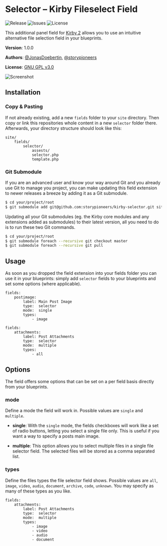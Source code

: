 # Selector – Kirby Fileselect Field

![Release](https://img.shields.io/github/release/storypioneers/kirby-selector.svg)  ![Issues](https://img.shields.io/github/issues/storypioneers/kirby-selector.svg) ![License](https://img.shields.io/badge/license-GPLv3-blue.svg)

This additional panel field for [Kirby 2](http://getkirby.com) allows you to use an intuitive alternative file selection field in your blueprints.

**Version**: 1.0.0

**Authors**: [@JonasDoebertin](https://github.com/JonasDoebertin/), [@storypioneers](https://github.com/storypioneers)

**License**: [GNU GPL v3.0](http://opensource.org/licenses/GPL-3.0)

![Screenshot](https://raw.githubusercontent.com/storypioneers/kirby-selector/master/screenshot.jpg)

## Installation

### Copy & Pasting

If not already existing, add a new `fields` folder to your `site` directory. Then copy or link this repositories whole content in a new `selector` folder there. Afterwards, your directory structure should look like this:

```
site/
	fields/
		selector/
			assests/
			selector.php
			template.php
```

### Git Submodule

If you are an advanced user and know your way around Git and you already use Git to manage you project, you can make updating this field extension to newer releases a breeze by adding it as a Git submodule.

```bash
$ cd your/project/root
$ git submodule add git@github.com:storypioneers/kirby-selector.git site/fields/selector
```

Updating all your Git submodules (eg. the Kirby core modules and any extensions added as submodules) to their latest version, all you need to do is to run these two Git commands.

```bash
$ cd your/project/root
$ git submodule foreach --recursive git checkout master
$ git submodule foreach --recursive git pull
```

## Usage

As soon as you dropped the field extension into your fields folder you can use it in your blueprints: simply add `selector` fields to your blueprints and set some options (where applicable).

```
fields:
	postimage:
		label: Main Post Image
		type:  selector
		mode:  single
		types:
			- image
```
```
fields:
	attachments:
		label: Post Attachments
		type:  selector
		mode:  multiple
		types:
			- all
```

## Options

The field offers some options that can be set on a per field basis directly from your blueprints.

### mode

Define a mode the field will work in. Possible values are `single` and `multiple`.

* **single**: With the `single` mode, the fields checkboxes will work like a set of radio buttons, letting you select a single file only. This is useful if you want a way to specify a posts main image.

* **multiple**: This option allows you to select multiple files in a single file selector field. The selected files will be stored as a comma separated list.

### types

Define the files types the file selector field shows. Possible values are `all`, `image`, `video`, `audio`, `document`, `archive`, `code`, `unknown`. You may specify as many of these types as you like.

```
fields:
	attachments:
		label: Post Attachments
		type:  selector
		mode:  multiple
		types:
			- image
			- video
			- audio
			- document
```
